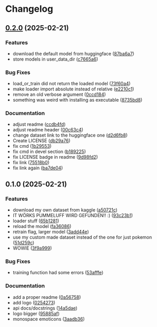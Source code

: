 # Changelog

## [0.2.0](https://github.com/PlexSheep/pummeluff_detektor/compare/v0.1.0...v0.2.0) (2025-02-21)


### Features

* download the default model from huggingface ([87ba6a7](https://github.com/PlexSheep/pummeluff_detektor/commit/87ba6a74136dd383346f678e4b9a6e5a69561e0f))
* store models in user_data_dir ([c7665a6](https://github.com/PlexSheep/pummeluff_detektor/commit/c7665a65c19514d03a4217c868b2c5cdd59b2079))


### Bug Fixes

* load_or_train did not return the loaded model ([73f60a4](https://github.com/PlexSheep/pummeluff_detektor/commit/73f60a469ff999910ec3e5b3070eca5ae64db3bd))
* make loader import absolute instead of relative ([e2210c1](https://github.com/PlexSheep/pummeluff_detektor/commit/e2210c13c0a9653d172a4121f8c459e1a76533a3))
* remove an old verbose argument ([0ccd184](https://github.com/PlexSheep/pummeluff_detektor/commit/0ccd1840eda3be802f44889330442838031894fa))
* something was weird with installing as executable ([8735bd8](https://github.com/PlexSheep/pummeluff_detektor/commit/8735bd838cb65fe443988ab951d283b5630f3f27))


### Documentation

* adjust readme ([ccdb4fd](https://github.com/PlexSheep/pummeluff_detektor/commit/ccdb4fd5c079c481cb5115915554661ba1a31ce5))
* adjust readme header ([00c63c4](https://github.com/PlexSheep/pummeluff_detektor/commit/00c63c45c3ec0376ea78d37dbdde38cec1926d6d))
* change dataset link to the huggingface one ([d2d6fb8](https://github.com/PlexSheep/pummeluff_detektor/commit/d2d6fb81ec06311fbe6c37415685bf8fbe7a8965))
* Create LICENSE ([db29a76](https://github.com/PlexSheep/pummeluff_detektor/commit/db29a7686295fa753f998233591795fa92c8343a))
* fix cmd ([1b29553](https://github.com/PlexSheep/pummeluff_detektor/commit/1b2955319f7f67fbd60f43136dfa4f156c43fc4e))
* fix cmd in devel section ([b189225](https://github.com/PlexSheep/pummeluff_detektor/commit/b189225938061728e7571f66d1b2ddd465fbae37))
* fix LICENSE badge in readme ([9d98fd2](https://github.com/PlexSheep/pummeluff_detektor/commit/9d98fd2396f256ab0f05587209a3b74e3729a0a8))
* fix link ([75518b0](https://github.com/PlexSheep/pummeluff_detektor/commit/75518b09ad0ad6786e79dd69c1ff73bfb8be50d1))
* fix link again ([ba7de04](https://github.com/PlexSheep/pummeluff_detektor/commit/ba7de04d3f283ae513ad90f80c13b5252950b698))

## 0.1.0 (2025-02-21)


### Features

* download my own dataset from kaggle ([a50721c](https://github.com/PlexSheep/pummeluff_detektor/commit/a50721c70627bc0bf652f98e984c08e16b63601a))
* IT WÖRKS PUMMELUFF WIRD GEFUNDEN!! :) ([93c23b1](https://github.com/PlexSheep/pummeluff_detektor/commit/93c23b18324475502a717374168210f2b0829c18))
* loader stuff ([65b1281](https://github.com/PlexSheep/pummeluff_detektor/commit/65b1281cb82dee1405b01580bb55ec079b919e48))
* reload the model ([fa36086](https://github.com/PlexSheep/pummeluff_detektor/commit/fa3608690860392dc2c2d678b3f12ea8125cc948))
* retrain flag, larger model ([3add44e](https://github.com/PlexSheep/pummeluff_detektor/commit/3add44e2c509c7984449cbf340a7f8d0bbed62a6))
* use my custom made dataset instead of the one for just pokemon ([51d259c](https://github.com/PlexSheep/pummeluff_detektor/commit/51d259c26ea82765969f23be85dca12354c744e0))
* WOWIE ([3f9a999](https://github.com/PlexSheep/pummeluff_detektor/commit/3f9a9996cd448354dd648e808ee363b69ed97c1c))


### Bug Fixes

* training function had some errors ([53afffe](https://github.com/PlexSheep/pummeluff_detektor/commit/53afffe74eb74906395cfa8f2dfd446937503dfb))


### Documentation

* add a proper readme ([0a56758](https://github.com/PlexSheep/pummeluff_detektor/commit/0a56758798bc68b51edde54fc0c0f315f4768d08))
* add logo ([0254273](https://github.com/PlexSheep/pummeluff_detektor/commit/025427322923a8e5c3e5660d7bf905004db5088e))
* api docs/docstrings ([14a5dae](https://github.com/PlexSheep/pummeluff_detektor/commit/14a5dae213b5d5f35c33b7d25426523f89b2e809))
* logo bigger ([95885af](https://github.com/PlexSheep/pummeluff_detektor/commit/95885afb6b936fe259a44a790b0c53cb06cbf2ee))
* monospace emoticons ([3aadb36](https://github.com/PlexSheep/pummeluff_detektor/commit/3aadb36c602553313f08168184212bded84a6549))
